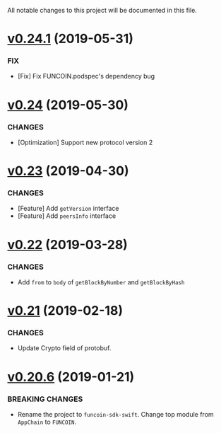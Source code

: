 All notable changes to this project will be documented in this file.

# [v0.24.1](https://github.com/cryptape/funcoin-sdk-swift/compare/v0.24...v0.24.1) (2019-05-31)

### FIX

* [Fix] Fix FUNCOIN.podspec's dependency bug

# [v0.24](https://github.com/cryptape/funcoin-sdk-swift/compare/v0.23...v0.24) (2019-05-30)

### CHANGES

* [Optimization] Support new protocol version 2

# [v0.23](https://github.com/cryptape/funcoin-sdk-swift/compare/v0.22...v0.23) (2019-04-30)

### CHANGES

* [Feature] Add  `getVersion` interface
* [Feature] Add  `peersInfo`  interface

# [v0.22](https://github.com/cryptape/funcoin-sdk-swift/compare/v0.21...v0.22) (2019-03-28)

### CHANGES

* Add `from` to `body` of `getBlockByNumber` and `getBlockByHash`

# [v0.21](https://github.com/cryptape/funcoin-sdk-swift/compare/v0.20.6...v0.21) (2019-02-18)

### CHANGES

* Update Crypto field of protobuf.

# [v0.20.6](https://github.com/cryptape/funcoin-sdk-swift/compare/v0.20.5...v0.20.6) (2019-01-21)

### BREAKING CHANGES

* Rename the project to `funcoin-sdk-swift`. Change top module from `AppChain` to `FUNCOIN`.
